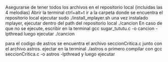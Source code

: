 Asegurarse de tener todos los archivos en el repositorio local (incluidas las 4 melodias)
Abrir la terminal ctrl+alt+t
ir a la carpeta donde se encuentra el repositorio local
ejecutar sudo ./install_mplayer.sh
una vez instalado mplayer, ejecutar dentro del path del repositorio local ./cancion
En caso de que no se ejecute, escribir en la terminal gcc sugar_tututu.c -o cancion -lpthread
luego ejecutar  ./cancion

para el codigo de astros se encuentra el archivo seccionCritica.c junto con el archivo astros. 
ejectar en la terminal ./astros o primero compilar con gcc seccionCritica.c -o astros -lpthread y luego ejecutar

